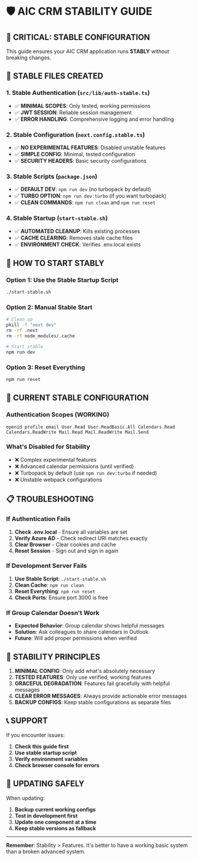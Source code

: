 # 🛡️ AIC CRM STABILITY GUIDE

## 🚨 CRITICAL: STABLE CONFIGURATION

This guide ensures your AIC CRM application runs **STABLY** without breaking changes.

## 📁 STABLE FILES CREATED

### 1. **Stable Authentication** (`src/lib/auth-stable.ts`)
- ✅ **MINIMAL SCOPES**: Only tested, working permissions
- ✅ **JWT SESSION**: Reliable session management
- ✅ **ERROR HANDLING**: Comprehensive logging and error handling

### 2. **Stable Configuration** (`next.config.stable.ts`)
- ✅ **NO EXPERIMENTAL FEATURES**: Disabled unstable features
- ✅ **SIMPLE CONFIG**: Minimal, tested configuration
- ✅ **SECURITY HEADERS**: Basic security configurations

### 3. **Stable Scripts** (`package.json`)
- ✅ **DEFAULT DEV**: `npm run dev` (no turbopack by default)
- ✅ **TURBO OPTION**: `npm run dev:turbo` (if you want turbopack)
- ✅ **CLEAN COMMANDS**: `npm run clean` and `npm run reset`

### 4. **Stable Startup** (`start-stable.sh`)
- ✅ **AUTOMATED CLEANUP**: Kills existing processes
- ✅ **CACHE CLEARING**: Removes stale cache files
- ✅ **ENVIRONMENT CHECK**: Verifies .env.local exists

## 🚀 HOW TO START STABLY

### Option 1: Use the Stable Startup Script
```bash
./start-stable.sh
```

### Option 2: Manual Stable Start
```bash
# Clean up
pkill -f "next dev"
rm -rf .next
rm -rf node_modules/.cache

# Start stable
npm run dev
```

### Option 3: Reset Everything
```bash
npm run reset
```

## 🔧 CURRENT STABLE CONFIGURATION

### Authentication Scopes (WORKING)
```
openid profile email User.Read User.ReadBasic.All Calendars.Read Calendars.ReadWrite Mail.Read Mail.ReadWrite Mail.Send
```

### What's Disabled for Stability
- ❌ Complex experimental features
- ❌ Advanced calendar permissions (until verified)
- ❌ Turbopack by default (use `npm run dev:turbo` if needed)
- ❌ Unstable webpack configurations

## 📋 TROUBLESHOOTING

### If Authentication Fails
1. **Check .env.local** - Ensure all variables are set
2. **Verify Azure AD** - Check redirect URI matches exactly
3. **Clear Browser** - Clear cookies and cache
4. **Reset Session** - Sign out and sign in again

### If Development Server Fails
1. **Use Stable Script**: `./start-stable.sh`
2. **Clean Cache**: `npm run clean`
3. **Reset Everything**: `npm run reset`
4. **Check Ports**: Ensure port 3000 is free

### If Group Calendar Doesn't Work
- **Expected Behavior**: Group calendar shows helpful messages
- **Solution**: Ask colleagues to share calendars in Outlook
- **Future**: Will add proper permissions when verified

## 🎯 STABILITY PRINCIPLES

1. **MINIMAL CONFIG**: Only add what's absolutely necessary
2. **TESTED FEATURES**: Only use verified, working features
3. **GRACEFUL DEGRADATION**: Features fail gracefully with helpful messages
4. **CLEAR ERROR MESSAGES**: Always provide actionable error messages
5. **BACKUP CONFIGS**: Keep stable configurations as separate files

## 📞 SUPPORT

If you encounter issues:
1. **Check this guide first**
2. **Use stable startup script**
3. **Verify environment variables**
4. **Check browser console for errors**

## 🔄 UPDATING SAFELY

When updating:
1. **Backup current working configs**
2. **Test in development first**
3. **Update one component at a time**
4. **Keep stable versions as fallback**

---

**Remember**: Stability > Features. It's better to have a working basic system than a broken advanced system.


